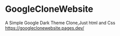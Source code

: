 # GoogleCloneWebsite
A Simple Google Dark Theme Clone,Just html and Css
https://googleclonewebsite.pages.dev/

